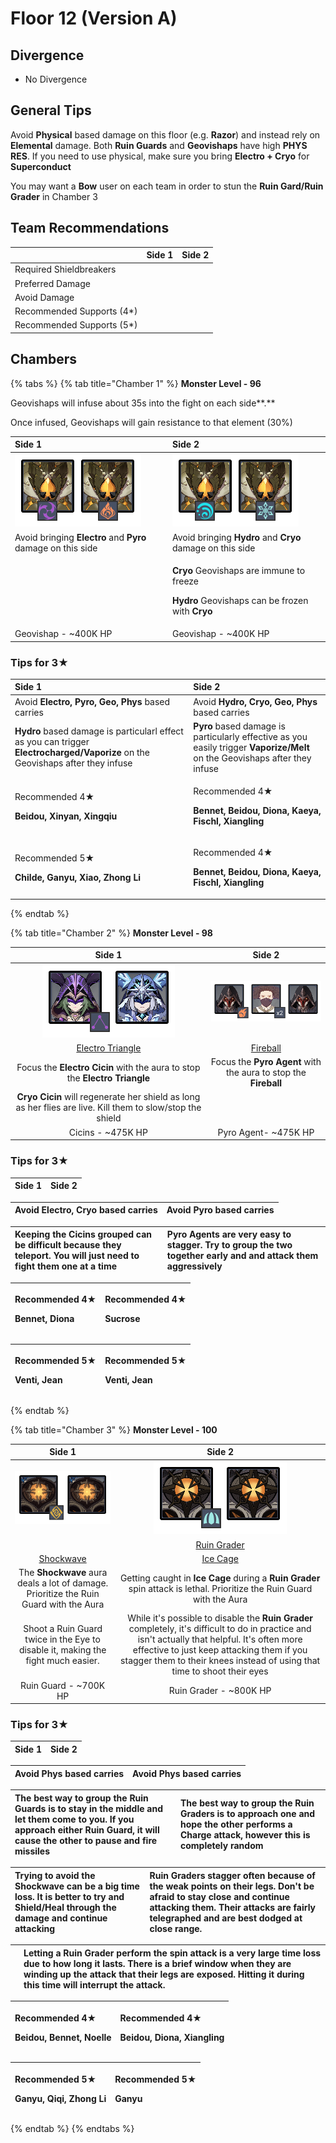 # Floor 12 \(Version A\)

## Divergence

* No Divergence

## General Tips

Avoid **Physical** based damage on this floor \(e.g. **Razor**\) and instead rely on **Elemental** damage. Both **Ruin Guards** and **Geovishaps** have high **PHYS RES**. If you need to use physical, make sure you bring **Electro + Cryo** for **Superconduct**

You may want a **Bow** user on each team in order to stun the **Ruin Gard/Ruin Grader** in Chamber 3

## Team Recommendations

|  | Side 1 | Side 2 |
| :--- | :--- | :--- |
| Required Shieldbreakers |   |  |
| Preferred Damage |   |  |
| Avoid Damage |   |  |
| Recommended Supports \(4\*\) |  |  |
| Recommended Supports \(5\*\) |  |  |

## Chambers

{% tabs %}
{% tab title="Chamber 1" %}
**Monster Level - 96**

Geovishaps will infuse about 35s into the fight on each side**.**

Once infused, Geovishaps will gain resistance to that element \(30%\)

<table>
  <thead>
    <tr>
      <th style="text-align:left">Side 1</th>
      <th style="text-align:left">Side 2</th>
    </tr>
  </thead>
  <tbody>
    <tr>
      <td style="text-align:left">
        <img src="../.gitbook/assets/12-1-1.png" alt/>
      </td>
      <td style="text-align:left">
        <img src="../.gitbook/assets/12-1-2.png" alt/>
      </td>
    </tr>
    <tr>
      <td style="text-align:left">Avoid bringing <b>Electro</b> and <b>Pyro</b> damage on this side</td>
      <td
      style="text-align:left">Avoid bringing <b>Hydro</b> and <b>Cryo</b> damage on this side</td>
    </tr>
    <tr>
      <td style="text-align:left"></td>
      <td style="text-align:left">
        <p><b>Cryo</b> Geovishaps are immune to freeze</p>
        <p><b>Hydro</b> Geovishaps can be frozen with <b>Cryo</b>
        </p>
      </td>
    </tr>
    <tr>
      <td style="text-align:left">Geovishap - ~400K HP</td>
      <td style="text-align:left">Geovishap - ~400K HP</td>
    </tr>
  </tbody>
</table>

### Tips for 3★

<table>
  <thead>
    <tr>
      <th style="text-align:left">Side 1</th>
      <th style="text-align:left">Side 2</th>
    </tr>
  </thead>
  <tbody>
    <tr>
      <td style="text-align:left">Avoid <b>Electro, Pyro, Geo, Phys</b> based carries</td>
      <td style="text-align:left">Avoid <b>Hydro, Cryo, Geo, Phys</b> based carries</td>
    </tr>
    <tr>
      <td style="text-align:left"><b>Hydro</b> based damage is particularl effect as you can trigger <b>Electrocharged/Vaporize</b> on
        the Geovishaps after they infuse</td>
      <td style="text-align:left"><b>Pyro</b> based damage is particularly effective as you easily trigger <b>Vaporize/Melt</b> on
        the Geovishaps after they infuse</td>
    </tr>
    <tr>
      <td style="text-align:left">
        <p>Recommended 4&#x2605;</p>
        <p><b>Beidou, Xinyan, Xingqiu</b>
        </p>
      </td>
      <td style="text-align:left">
        <p>Recommended 4&#x2605;</p>
        <p><b>Bennet, Beidou, Diona, Kaeya, Fischl, Xiangling</b>
        </p>
      </td>
    </tr>
    <tr>
      <td style="text-align:left">
        <p>Recommended 5&#x2605;</p>
        <p><b>Childe, Ganyu, Xiao, Zhong Li</b>
        </p>
      </td>
      <td style="text-align:left">
        <p>Recommended 4&#x2605;</p>
        <p><b>Bennet, Beidou, Diona, Kaeya, Fischl, Xiangling</b>
        </p>
      </td>
    </tr>
  </tbody>
</table>
{% endtab %}

{% tab title="Chamber 2" %}
**Monster Level - 98**

| Side 1 | Side 2 |
| :---: | :---: |
| ![](../.gitbook/assets/12-2-1.png) | ![](../.gitbook/assets/12-2-2.png) |
| [Electro Triangle](../mechanics/auras/electro-triangle.md) | [Fireball](../mechanics/auras/fireball.md) |
| Focus the **Electro Cicin** with the aura to stop the **Electro Triangle** | Focus the **Pyro Agent** with the aura to stop the **Fireball** |
| **Cryo Cicin** will regenerate her shield as long as her flies are live. Kill them to slow/stop the shield |  |
| Cicins - ~475K HP | Pyro Agent- ~475K HP |

### Tips for 3★

| Side 1 | Side 2 |
| :--- | :--- |


| Avoid **Electro, Cryo** based carries | Avoid **Pyro** based carries |
| :--- | :--- |


| Keeping the Cicins grouped can be difficult because they teleport. You will just need to fight them one at a time | **Pyro Agents** are very easy to stagger. Try to group the two together early and and attack them aggressively |
| :--- | :--- |


<table>
  <thead>
    <tr>
      <th style="text-align:left">
        <p>Recommended 4&#x2605;</p>
        <p><b>Bennet, Diona</b>
        </p>
      </th>
      <th style="text-align:left">
        <p>Recommended 4&#x2605;</p>
        <p><b>Sucrose</b>
        </p>
      </th>
    </tr>
  </thead>
  <tbody></tbody>
</table>

<table>
  <thead>
    <tr>
      <th style="text-align:left">
        <p>Recommended 5&#x2605;</p>
        <p><b>Venti, Jean</b>
        </p>
      </th>
      <th style="text-align:left">
        <p>Recommended 5&#x2605;</p>
        <p><b>Venti, Jean</b>
        </p>
      </th>
    </tr>
  </thead>
  <tbody></tbody>
</table>
{% endtab %}

{% tab title="Chamber 3" %}
**Monster Level - 100**

| Side 1 | Side 2 |
| :---: | :---: |
| ![](../.gitbook/assets/12-3-1.png) | ![](../.gitbook/assets/12-3-2.png) |
|  | [Ruin Grader](../monsters/ruin-grader.md) |
| [Shockwave](../mechanics/auras/shockwave.md) | [Ice Cage](../mechanics/auras/ice-cage.md) |
| The **Shockwave** aura deals a lot of damage. Prioritize the Ruin Guard with the Aura | Getting caught in **Ice Cage** during a **Ruin Grader** spin attack is lethal. Prioritize the Ruin Guard with the Aura |
| Shoot a Ruin Guard twice in the Eye to disable it, making the fight much easier. | While it's possible to disable the **Ruin Grader** completely, it's difficult to do in practice and isn't actually that helpful. It's often more effective to just keep attacking them if you stagger them to their knees instead of using that time to shoot their eyes |
| Ruin Guard - ~700K HP | Ruin Grader - ~800K HP |

### Tips for 3★

| Side 1 | Side 2 |
| :--- | :--- |


| Avoid **Phys** based carries | Avoid **Phys** based carries |
| :--- | :--- |


| The best way to group the Ruin Guards is to stay in the middle and let them come to you. If you approach either Ruin Guard, it will cause the other to pause and fire missiles | The best way to group the Ruin Graders is to approach one and hope the other performs a Charge attack, however this is completely random |
| :--- | :--- |


| Trying to avoid the **Shockwave** can be a big time loss. It is better to try and Shield/Heal through the damage and continue attacking | Ruin Graders stagger often because of the weak points on their legs. Don't be afraid to stay close and continue attacking them. Their attacks are fairly telegraphed and are best dodged at close range. |
| :--- | :--- |


|  | Letting a Ruin Grader perform the spin attack is a very large time loss due to how long it lasts. There is a brief window when they are winding up the attack that their legs are exposed. Hitting it during this time will interrupt the attack. |
| :--- | :--- |


<table>
  <thead>
    <tr>
      <th style="text-align:left">
        <p>Recommended 4&#x2605;</p>
        <p><b>Beidou, Bennet, Noelle</b>
        </p>
      </th>
      <th style="text-align:left">
        <p>Recommended 4&#x2605;</p>
        <p><b>Beidou, Diona, Xiangling</b>
        </p>
      </th>
    </tr>
  </thead>
  <tbody></tbody>
</table>

<table>
  <thead>
    <tr>
      <th style="text-align:left">
        <p>Recommended 5&#x2605;</p>
        <p><b>Ganyu, Qiqi, Zhong Li</b>
        </p>
      </th>
      <th style="text-align:left">
        <p>Recommended 5&#x2605;</p>
        <p><b>Ganyu</b>
        </p>
      </th>
    </tr>
  </thead>
  <tbody></tbody>
</table>
{% endtab %}
{% endtabs %}

